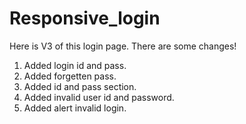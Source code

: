 # Responsive_login
Here is V3 of this login page. There are some changes!

1. Added login id and pass.
2. Added forgetten pass.
3. Added id and pass section.
4. Added invalid user id and password.
5. Added alert invalid login.
